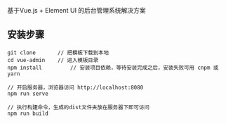 基于Vue.js + Element UI 的后台管理系统解决方案
## 安装步骤 ##
```
git clone       // 把模板下载到本地
cd vue-admin    // 进入模板目录
npm install         // 安装项目依赖，等待安装完成之后，安装失败可用 cnpm 或 yarn

// 开启服务器，浏览器访问 http://localhost:8080
npm run serve

// 执行构建命令，生成的dist文件夹放在服务器下即可访问
npm run build